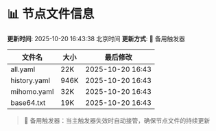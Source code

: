 # 📊 节点文件信息

**更新时间**: 2025-10-20 16:43:38 北京时间
**更新方式**: 🔄 备用触发器

| 文件名 | 大小 | 最后修改 |
|--------|------|----------|
| all.yaml | 22K | 2025-10-20 16:43 |
| history.yaml | 946K | 2025-10-20 16:43 |
| mihomo.yaml | 32K | 2025-10-20 16:43 |
| base64.txt | 19K | 2025-10-20 16:43 |

> 🔄 备用触发器：当主触发器失效时自动接管，确保节点文件的持续更新
